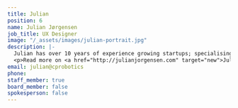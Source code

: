 ```yaml
---
title: Julian
position: 6
name: Julian Jørgensen
job_title: UX Designer
image: "/_assets/images/julian-portrait.jpg"
description: |-
  Julian has over 10 years of experience growing startups; specialising in marketing, web development and e-commerce. He thrills to creatively communicate the essence of CP Robotics.
  <p>Read more on <a href="http://julianjorgensen.com" target="new">JulianJorgensen.com</a></p>
email: julian@cprobotics
phone: 
staff_member: true
board_member: false
spokesperson: false
---
```


